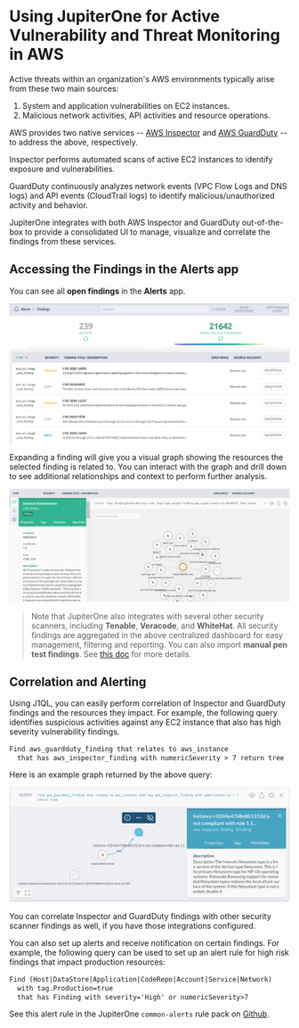 # Using JupiterOne for Active Vulnerability and Threat Monitoring in AWS

Active threats within an organization's AWS environments typically arise from these two main sources:

1. System and application vulnerabilities on EC2 instances.
2. Malicious network activities, API activities and resource operations.

AWS provides two native services -- [AWS Inspector](https://docs.aws.amazon.com/inspector/latest/userguide/index.html) and [AWS GuardDuty](https://docs.aws.amazon.com/guardduty/latest/ug/what-is-guardduty.html) -- to address the above, respectively.

Inspector performs automated scans of active EC2 instances to identify exposure and vulnerabilities.

GuardDuty continuously analyzes network events (VPC Flow Logs and DNS logs) and API events (CloudTrail logs) to identify malicious/unauthorized activity and behavior.

JupiterOne integrates with both AWS Inspector and GuardDuty out-of-the-box to provide a consolidated UI to manage, visualize and correlate the findings from these services.

## Accessing the Findings in the Alerts app

You can see all **open findings** in the **Alerts** app.

![alerts-findings](../../assets/alerts-findings-grid.png) 

Expanding a finding will give you a visual graph showing the resources the selected finding is related to. You can interact with the graph and drill down to see additional relationships and context to perform further analysis.

![alerts-findings](../../assets/alerts-findings-graph.png)

> Note that JupiterOne also integrates with several other security scanners, including **Tenable**, **Veracode**, and **WhiteHat**. All security findings are aggregated in the above centralized dashboard for easy management, filtering and reporting. You can also import **manual pen test findings**. See [this doc](../../Security-Operations/secops-artifacts-in-j1.md)
> for more details.

## Correlation and Alerting

Using J1QL, you can easily perform correlation of Inspector and GuardDuty findings and the resources they impact. For example, the following query identifies suspicious activities against any EC2 instance that also has high severity vulnerability findings.

```j1ql
Find aws_guardduty_finding that relates to aws_instance
  that has aws_inspector_finding with numericSeverity > 7 return tree
```

Here is an example graph returned by the above query:

![guardduty-inspector-finding-correlation](../../assets/graph-guardduty-inspector-finding-correlation.png)

You can correlate Inspector and GuardDuty findings with other security scanner findings as well, if you have those integrations configured. 

You can also set up alerts and receive notification on certain findings. For example, the following query can be used to set up an alert rule for high risk findings that impact production resources:

```j1ql
Find (Host|DataStore|Application|CodeRepo|Account|Service|Network)
  with tag.Production=true
  that has Finding with severity='High' or numericSeverity>7
```

See this alert rule in the JupiterOne `common-alerts` rule pack on [Github](https://github.com/JupiterOne/jupiterone-alert-rules/blob/master/rule-packs/common-alerts.json).
